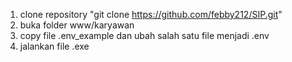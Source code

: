 1. clone repository "git clone https://github.com/febby212/SIP.git"
2. buka folder www/karyawan
3. copy file .env_example dan ubah salah satu file menjadi .env
4. jalankan file .exe 
